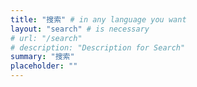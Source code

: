 ```yaml
---
title: "搜索" # in any language you want
layout: "search" # is necessary
# url: "/search"
# description: "Description for Search"
summary: "搜索"
placeholder: ""
---
```

